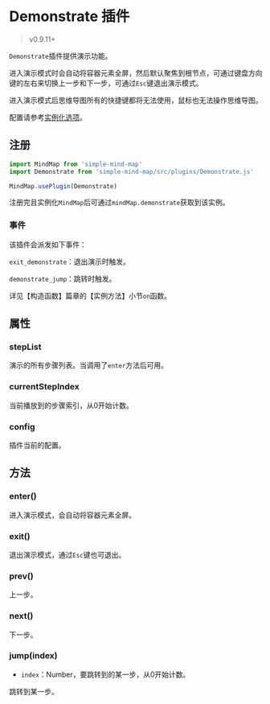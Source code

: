 # Demonstrate 插件

> v0.9.11+

`Demonstrate`插件提供演示功能。

进入演示模式时会自动将容器元素全屏，然后默认聚焦到根节点，可通过键盘方向键的左右来切换上一步和下一步，可通过`Esc`键退出演示模式。

进入演示模式后思维导图所有的快捷键都将无法使用，鼠标也无法操作思维导图。

配置请参考[实例化选项](../api/constructor/constructor-options.html#_13-demonstrate插件)。

## 注册

```js
import MindMap from 'simple-mind-map'
import Demonstrate from 'simple-mind-map/src/plugins/Demonstrate.js'

MindMap.usePlugin(Demonstrate)
```

注册完且实例化`MindMap`后可通过`mindMap.demonstrate`获取到该实例。

### 事件

该插件会派发如下事件：

`exit_demonstrate`：退出演示时触发。

`demonstrate_jump`：跳转时触发。

详见【构造函数】篇章的【实例方法】小节`on`函数。

## 属性

### stepList

演示的所有步骤列表。当调用了`enter`方法后可用。

### currentStepIndex

当前播放到的步骤索引，从0开始计数。

### config

插件当前的配置。

## 方法

### enter()

进入演示模式，会自动将容器元素全屏。

### exit()

退出演示模式，通过`Esc`键也可退出。

### prev()

上一步。

### next()

下一步。

### jump(index)

- `index`：Number，要跳转到的某一步，从0开始计数。

跳转到某一步。